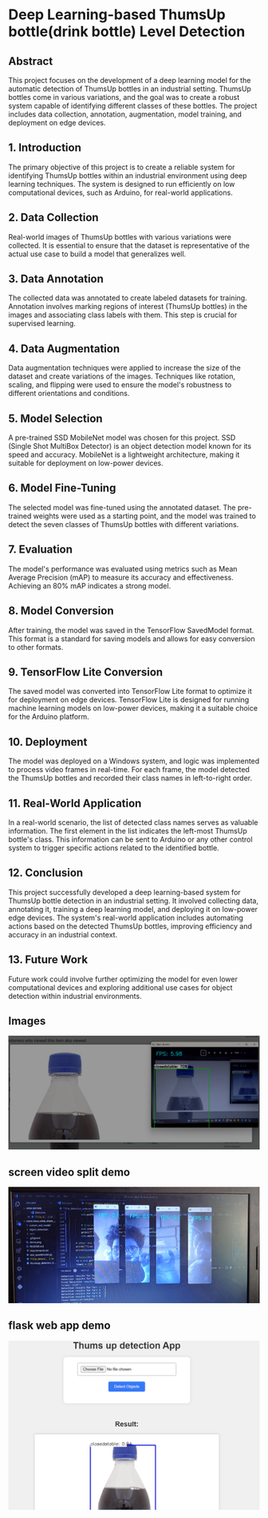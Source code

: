 # Deep Learning-based ThumsUp bottle(drink bottle) Level Detection

## Abstract

This project focuses on the development of a deep learning model for the automatic detection of ThumsUp bottles in an industrial setting. ThumsUp bottles come in various variations, and the goal was to create a robust system capable of identifying different classes of these bottles. The project includes data collection, annotation, augmentation, model training, and deployment on edge devices.

## 1. Introduction

The primary objective of this project is to create a reliable system for identifying ThumsUp bottles within an industrial environment using deep learning techniques. The system is designed to run efficiently on low computational devices, such as Arduino, for real-world applications.

## 2. Data Collection

Real-world images of ThumsUp bottles with various variations were collected. It is essential to ensure that the dataset is representative of the actual use case to build a model that generalizes well.

## 3. Data Annotation

The collected data was annotated to create labeled datasets for training. Annotation involves marking regions of interest (ThumsUp bottles) in the images and associating class labels with them. This step is crucial for supervised learning.

## 4. Data Augmentation

Data augmentation techniques were applied to increase the size of the dataset and create variations of the images. Techniques like rotation, scaling, and flipping were used to ensure the model's robustness to different orientations and conditions.

## 5. Model Selection

A pre-trained SSD MobileNet model was chosen for this project. SSD (Single Shot MultiBox Detector) is an object detection model known for its speed and accuracy. MobileNet is a lightweight architecture, making it suitable for deployment on low-power devices.

## 6. Model Fine-Tuning

The selected model was fine-tuned using the annotated dataset. The pre-trained weights were used as a starting point, and the model was trained to detect the seven classes of ThumsUp bottles with different variations.

## 7. Evaluation

The model's performance was evaluated using metrics such as Mean Average Precision (mAP) to measure its accuracy and effectiveness. Achieving an 80% mAP indicates a strong model.

## 8. Model Conversion

After training, the model was saved in the TensorFlow SavedModel format. This format is a standard for saving models and allows for easy conversion to other formats.

## 9. TensorFlow Lite Conversion

The saved model was converted into TensorFlow Lite format to optimize it for deployment on edge devices. TensorFlow Lite is designed for running machine learning models on low-power devices, making it a suitable choice for the Arduino platform.

## 10. Deployment

The model was deployed on a Windows system, and logic was implemented to process video frames in real-time. For each frame, the model detected the ThumsUp bottles and recorded their class names in left-to-right order.

## 11. Real-World Application

In a real-world scenario, the list of detected class names serves as valuable information. The first element in the list indicates the left-most ThumsUp bottle's class. This information can be sent to Arduino or any other control system to trigger specific actions related to the identified bottle.

## 12. Conclusion

This project successfully developed a deep learning-based system for ThumsUp bottle detection in an industrial setting. It involved collecting data, annotating it, training a deep learning model, and deploying it on low-power edge devices. The system's real-world application includes automating actions based on the detected ThumsUp bottles, improving efficiency and accuracy in an industrial context.

## 13. Future Work

Future work could involve further optimizing the model for even lower computational devices and exploring additional use cases for object detection within industrial environments.

## Images

![Image 1](demo.png)

## screen video split demo

![Image 2](demo_image_split_detection.jpg)



## flask web app demo

![Image 3](flask_demo.png)


